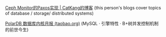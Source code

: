 [Ceph Monitor的Paxos实现 | CatKang的博客](https://catkang.github.io/2017/11/21/ceph-paxos.html)
(this person's blogs cover topics of database / storage/ distributed systems)

[PolarDB 数据库内核月报 (taobao.org)](http://mysql.taobao.org/monthly/2018/09/01/)
(MySQL · 引擎特性 · B+树并发控制机制的前世今生)


